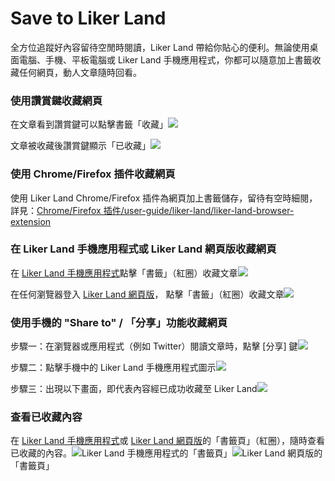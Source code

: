 # Save to Liker Land

全方位追蹤好內容留待空閒時閱讀，Liker Land 帶給你貼心的便利。無論使用桌面電腦、手機、平板電腦或 Liker Land 手機應用程式，你都可以隨意加上書籤收藏任何網頁，動人文章隨時回看。

### 使用讚賞鍵收藏網頁  <a id="shi-yong-zan-shang-jian-shou-cang-wang-ye"></a>

在文章看到讚賞鍵可以點擊書籤「收藏」![](https://gblobscdn.gitbook.com/assets%2F-LL4mdaVjNgL6A1--PV0%2F-MEzlcNlvHVFcqOGC6i-%2F-MEzmfs1y2Bu6aSNXtOt%2Flikecoin-button-save-later-1.png?alt=media&token=a0c2a48f-e16e-4593-a31e-51d7a88c1775)

文章被收藏後讚賞鍵顯示「已收藏」![](https://gblobscdn.gitbook.com/assets%2F-LL4mdaVjNgL6A1--PV0%2F-MEzlcNlvHVFcqOGC6i-%2F-MEzn2lmYkFkrfjLxUFp%2Flikecoin-button-save-later-2.png?alt=media&token=f540cd5e-a96c-456f-8c1f-9eda5ff8563a)

### 使用 Chrome/Firefox 插件收藏網頁  <a id="shi-yong-chromefirefox-cha-jian-shou-cang-wang-ye"></a>

使用 Liker Land Chrome/Firefox 插件為網頁加上書籤儲存，留待有空時細閱，詳見：[Chrome/Firefox 插件/user-guide/liker-land/liker-land-browser-extension](https://docs.like.co/v/zh/user-guide/liker-land/liker-land-browser-extension)

### 在 Liker Land 手機應用程式或 Liker Land 網頁版收藏網頁 <a id="zai-liker-land-shou-ji-ying-yong-cheng-shi-huo-liker-land-wang-ye-ban-shou-cang-wang-ye"></a>

在 [Liker Land 手機應用程式](https://docs.like.co/v/zh/user-guide/liker-land/discovering-contents)點擊「書籤」（紅圈）收藏文章![](https://gblobscdn.gitbook.com/assets%2F-LL4mdaVjNgL6A1--PV0%2F-MF-OVYpFPbRnoWiNRda%2F-MF-STG0KhQlR5KB3n_S%2Flikecoin-button-save-later-5.png?alt=media&token=44c8167f-2357-4bb7-bcb5-3e7600ed262c)

在任何瀏覽器登入 [Liker Land 網頁版](https://liker.land/)， 點擊「書籤」（紅圈）收藏文章![](https://gblobscdn.gitbook.com/assets%2F-LL4mdaVjNgL6A1--PV0%2F-MF-TwUtuaY5M6AifFj5%2F-MF-WSebrDn8cio9G2i2%2Flikecoin-button-save-later-3.png?alt=media&token=9349477b-d3be-4365-9741-cf4421e28573)

### 使用手機的 "Share to" / 「分享」功能收藏網頁 <a id="shi-yong-shou-ji-de-share-to-fen-xiang-gong-neng-shou-cang-wang-ye"></a>

步驟一：在瀏覽器或應用程式（例如 Twitter）閱讀文章時，點擊 \[分享\] 鍵![](https://gblobscdn.gitbook.com/assets%2F-LL4mdaVjNgL6A1--PV0%2F-MF-k0N8KQO1RK3mjec0%2F-MF-n53DS3rtisxWw5HN%2Flikecoin-button-save-later-6.png?alt=media&token=93a0a381-1837-425b-8877-f2a8eef2a694)

步驟二：點擊手機中的 Liker Land 手機應用程式圖示![](https://gblobscdn.gitbook.com/assets%2F-LL4mdaVjNgL6A1--PV0%2F-MF-k0N8KQO1RK3mjec0%2F-MF-nBS9AEUzIBmkOgL2%2Flikecoin-button-save-later-7.png?alt=media&token=9a88e7d5-ec9a-4350-b4a0-12133e47a35d)

步驟三：出現以下畫面，即代表內容經已成功收藏至 Liker Land![](https://gblobscdn.gitbook.com/assets%2F-LL4mdaVjNgL6A1--PV0%2F-MF-k0N8KQO1RK3mjec0%2F-MF-nKi0-4O7XXTIOb2l%2Flikecoin-button-save-later-8.png?alt=media&token=2bcb27be-8642-48d8-818b-89363e7488a0)

### 查看已收藏內容 <a id="cha-kan-yi-shou-cang-nei-rong"></a>

在 [Liker Land 手機應用程式](https://docs.like.co/v/zh/user-guide/liker-land/discovering-contents)或 [Liker Land 網頁版](https://docs.like.co/v/zh/user-guide/liker-land/liker-land-web)的「書籤頁」（紅圈），隨時查看已收藏的內容。![](https://gblobscdn.gitbook.com/assets%2F-LL4mdaVjNgL6A1--PV0%2F-MA_vSa1iGM7QZFeEfyS%2F-MA_xM0d5g8YL2MOZM5_%2FIMG_0816.jpg?alt=media&token=064d6f01-f6c7-41ff-9c49-f39f261a5457)Liker Land 手機應用程式的「書籤頁」![](https://gblobscdn.gitbook.com/assets%2F-LL4mdaVjNgL6A1--PV0%2F-MF-TwUtuaY5M6AifFj5%2F-MF-X98GpBX55N_XFdc9%2Flikecoin-button-save-later-4.png?alt=media&token=73c32c4b-97b8-4663-96a2-73e8fb38bb64)Liker Land 網頁版的「書籤頁」

